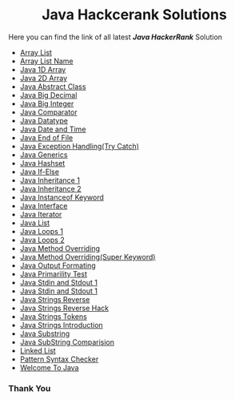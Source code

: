 <h1 align=center><b>Java Hackcerank Solutions</b></h1>

<p> Here you can find the link of all latest <b><i>Java HackerRank</i></b> Solution</p>
  
  - [Array List](https://github.com/Psingh12354/Java-HackeRank/blob/master/ArrayList.java)
  - [Array List Name](https://github.com/Psingh12354/Java-HackeRank/blob/master/ArrayListName.java)
  - [Java 1D Array](https://github.com/Psingh12354/Java-HackeRank/blob/master/Java%201D%20Array)
  - [Java 2D Array](https://github.com/Psingh12354/Java-HackeRank/blob/master/Java%202D%20Array)
  - [Java Abstract Class](https://github.com/Psingh12354/Java-HackeRank/blob/master/Java%20Abstract%20Class)
  - [Java Big Decimal](https://github.com/Psingh12354/Java-HackeRank/blob/master/Java%20BigDecimal)
  - [Java Big Integer](https://github.com/Psingh12354/Java-HackeRank/blob/master/Java%20BigInteger)
  - [Java Comparator](https://github.com/Psingh12354/Java-HackeRank/blob/master/Java%20Comparator)
  - [Java Datatype](https://github.com/Psingh12354/Java-HackeRank/blob/master/Java%20Datatypes)
  - [Java Date and Time](https://github.com/Psingh12354/Java-HackeRank/blob/master/Java%20Date%20and%20Time)
  - [Java End of File](https://github.com/Psingh12354/Java-HackeRank/blob/master/Java%20End-of-file)
  - [Java Exception Handling(Try Catch)](https://github.com/Psingh12354/Java-HackeRank/blob/master/Java%20Exception%20Handling%20(Try-catch))
  - [Java Generics](https://github.com/Psingh12354/Java-HackeRank/blob/master/Java%20Generics)
  - [Java Hashset](https://github.com/Psingh12354/Java-HackeRank/blob/master/Java%20Hashset)
  - [Java If-Else](https://github.com/Psingh12354/Java-HackeRank/blob/master/Java%20If-Else.java)
  - [Java Inheritance 1](https://github.com/Psingh12354/Java-HackeRank/blob/master/Java%20Inheritance%20I)
  - [Java Inheritance 2](https://github.com/Psingh12354/Java-HackeRank/blob/master/Java%20Inheritance%20II)
  - [Java Instanceof Keyword](https://github.com/Psingh12354/Java-HackeRank/blob/master/Java%20Instanceof%20keyword)
  - [Java Interface](https://github.com/Psingh12354/Java-HackeRank/blob/master/Java%20Interface)
  - [Java Iterator](https://github.com/Psingh12354/Java-HackeRank/blob/master/Java%20Iterator)
  - [Java List](https://github.com/Psingh12354/Java-HackeRank/blob/master/Java%20List)
  - [Java Loops 1](https://github.com/Psingh12354/Java-HackeRank/blob/master/Java%20Loops%20I.java)
  - [Java Loops 2](https://github.com/Psingh12354/Java-HackeRank/blob/master/Java%20Loops%20II)
  - [Java Method Overriding](https://github.com/Psingh12354/Java-HackeRank/blob/master/Java%20Method%20Overriding)
  - [Java Method Overriding(Super Keyword)](https://github.com/Psingh12354/Java-HackeRank/blob/master/Java%20Method%20Overriding%202%20(Super%20Keyword))
  - [Java Output Formating](https://github.com/Psingh12354/Java-HackeRank/blob/master/Java%20Output%20Formatting.java)  
  - [Java Primarility Test](https://github.com/Psingh12354/Java-HackeRank/blob/master/Java%20Primality%20Test)
  - [Java Stdin and Stdout 1](https://github.com/Psingh12354/Java-HackeRank/blob/master/Java%20Stdin%20and%20Stdout%20I.java)
  - [Java Stdin and Stdout 1](https://github.com/Psingh12354/Java-HackeRank/blob/master/Java%20Stdin%20and%20Stdout%20II.java)
  - [Java Strings Reverse](https://github.com/Psingh12354/Java-HackeRank/blob/master/Java%20String%20Reverse) 
  - [Java Strings Reverse Hack](https://github.com/Psingh12354/Java-HackeRank/blob/master/Java%20String%20Reverse%20Hack)
  - [Java Strings Tokens](https://github.com/Psingh12354/Java-HackeRank/blob/master/Java%20String%20Tokens)
  - [Java Strings Introduction](https://github.com/Psingh12354/Java-HackeRank/blob/master/Java%20Strings%20Introduction)
  - [Java Substring](https://github.com/Psingh12354/Java-HackeRank/blob/master/Java%20Substring) 
  - [Java SubString Comparision](https://github.com/Psingh12354/Java-HackeRank/blob/master/Java%20Substring%20Comparisons)
  - [Linked List](https://github.com/Psingh12354/Java-HackeRank/blob/master/LinkedListJa.java)
  - [Pattern Syntax Checker](https://github.com/Psingh12354/Java-HackeRank/blob/master/Pattern%20Syntax%20Checker)
  - [Welcome To Java](https://github.com/Psingh12354/Java-HackeRank/blob/master/Welcome%20to%20Java!.java) 

### Thank You 
